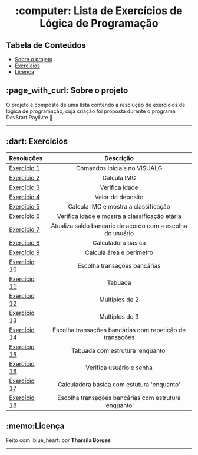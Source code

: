 <h1 align="center">:computer: Lista de Exercícios de Lógica de Programação</h1>
 
<h2>Tabela de Conteúdos</h2>
 <ul>
  <li><a href="#sobre-o-projeto">Sobre o projeto</a></li>
  <li><a href="#exercicios">Exercícios</a></li>
  <li><a href="#licença">Licença</a></li>
 </ul>
  
<h2 id="sobre-o-projeto">:page_with_curl: Sobre o projeto</h2>
<p>O projeto é composto de uma lista contendo a resolução de exercícios de lógica de programação, cuja criação foi proposta durante o programa DevStart Paylivre 🚀<p>
<hr>


<h2 id="exercicios">:dart: Exercícios</h2>

| Resoluções     | Descrição                           |
| :---------- | :----------------------------------: |
| [Exercício 1](./algoritmos/exercicio1.alg) | Comandos iniciais no VISUALG |
| [Exercício 2](./algoritmos/exercicio2.alg) | Calcula IMC |
| [Exercício 3](./algoritmos/exercicio3.alg) | Verifica idade |
| [Exercício 4](./algoritmos/exercicio4.alg) | Valor do deposito|
| [Exercício 5](./algoritmos/exercicio5.alg) | Calcula IMC e mostra a classificação |
| [Exercício 6](./algoritmos/exercicio6.alg) | Verifica idade e mostra a classificação etária |
| [Exercício 7](./algoritmos/exercicio7.alg) | Atualiza saldo bancario de acordo com a escolha do usuário |
| [Exercício 8](./algoritmos/exercicio8.alg) | Calculadora básica |
| [Exercício 9](./algoritmos/exercicio9.alg) | Calcula área e perimetro |
| [Exercício 10](./algoritmos/exercicio10.alg) | Escolha transações bancárias |
| [Exercício 11](./algoritmos/exercicio11.alg) | Tabuada |
| [Exercício 12](./algoritmos/exercicio12.alg) | Multiplos de 2 |
| [Exercício 13](./algoritmos/exercicio13.alg) | Multiplos de 3 |
| [Exercício 14](./algoritmos/exercicio14.alg) | Escolha transações bancárias com repetição de transações |
| [Exercício 15](./algoritmos/exercicio15.alg) | Tabuada com estrutura 'enquanto' |
| [Exercício 16](./algoritmos/exercicio16.alg) | Verifica usuário e senha|
| [Exercício 17](./algoritmos/exercicio17.alg) | Calculadora básica com estutura 'enquanto' |
| [Exercício 18](./algoritmos/exercicio18.alg) | Escolha transações bancárias com estrutura 'enquanto' |
  

<h2 id="licença">:memo:Licença</h2>
<p> Feito com :blue_heart: por <strong>Tharsila Borges</strong></p>

<hr>
